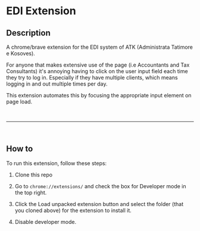 # EDI Extension

## Description

A chrome/brave extension for the EDI system of ATK (Administrata Tatimore e Kosoves).

For anyone that makes extensive use of the page (i.e Accountants and Tax Consultants) it's annoying having to click on the user input field each time they try to log in. Especially if they have multiple clients, which means logging in and out multiple times per day.

This extension automates this by focusing the appropriate input element on page load.

<br>

<hr>

<br>

## How to

To run this extension, follow these steps:

1. Clone this repo

2. Go to `chrome://extensions/` and check the box for Developer mode in the top right.

3. Click the Load unpacked extension button and select the folder (that you cloned above) for the extension to install it.

4. Disable developer mode.

